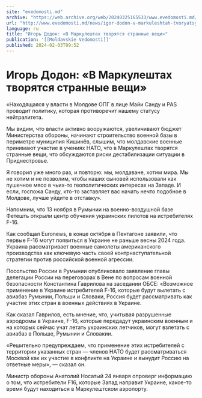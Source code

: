 ```yaml
---
site: "evedomosti.md"
archive: "https://web.archive.org/web/20240325165533/www.evedomosti.md/news/igor-dodon-v-markuleshtah-tvoryatsya-strannye-veshi"
url: "http://www.evedomosti.md/news/igor-dodon-v-markuleshtah-tvoryatsya-strannye-veshi"
language: ru
title: "Игорь Додон: «В Маркулештах творятся странные вещи»"
publication: '[[Moldavskie Vedomosti]]'
published: 2024-02-03T09:52
---
```


# Игорь Додон: «В Маркулештах творятся странные вещи»

«Находящаяся у власти в Молдове ОПГ в лице Майи Санду и PAS проводит политику, которая противоречит нашему статусу нейтралитета.

Мы видим, что власти активно вооружаются, увеличивают бюджет Министерства обороны, начинают строительство военной базы в периметре муниципия Кишинёв, слышим, что молдавские военные принимают участие в учениях НАТО, что в Маркулештах творятся странные вещи, что обсуждаются риски дестабилизации ситуации в Приднестровье.

Я говорил уже много раз, и повторю: мы, молдаване, хотим мира. Мы не хотим и не позволим, чтобы наших сыновей использовали как пушечное мясо в чьих-то геополитических интересах на Западе. И если, госпожа Санду, кто-то заставляет вас начать нечто подобное в Молдове, лучше уйдите в отставку».

Напомним, что 13 ноября в Румынии на военно-воздушной базе Фетешть открыли центр обучения украинских пилотов на истребителях F-16.

Как сообщал Euronews, в конце октября в Пентагоне заявили, что первые F-16 могут появиться в Украине не раньше весны 2024 года. Украина рассматривает военные самолеты американского производства как ключевую часть своей контрнаступательной стратегии против российской военной агрессии.

Посольство России в Румынии опубликовало заявление главы делегации России на переговорах в Вене по вопросам военной безопасности Константина Гаврилова на заседании ОБСЕ: «Возможное применение в Украине истребителей F-16, которые будут вылетать с авиабаз Румынии, Польши и Словаки, Россия будет рассматривать как участие этих стран в военных действиях в Украине.

Как сказал Гаврилов, есть мнение, что, учитывая разрушенные аэродромы в Украине, F-16, которые передадут украинским военным и на которых сейчас учат летать украинских летчиков, могут взлетать с авиабаз в Польше, Румынии и Словакии.

«Решительно предупреждаем, что применение этих истребителей с территории указанных стран — членов НАТО будет рассматриваться Москвой как их участие в конфликте на Украине и вынудит Россию на ответные меры», — сказал он.

Министр обороны Анатолий Носатый 24 января опроверг информацию о том, что истребители F16, которые Запад направит Украине, какое-то время будут находиться в Маркулештском аэропорту.